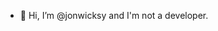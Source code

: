 - 👋 Hi, I’m @jonwicksy and I'm not a developer.



<!---
jonwicksy/jonwicksy is a ✨ special ✨ repository because its `README.md` (this file) appears on your GitHub profile.
You can click the Preview link to take a look at your changes.
--->

